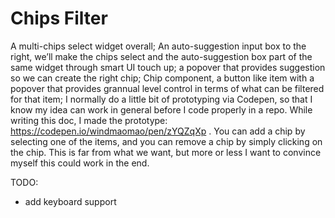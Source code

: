 # Chips Filter

A multi-chips select widget overall;
An auto-suggestion input box to the right, we’ll make the chips select and the auto-suggestion box part of the same widget through smart UI touch up; a popover that provides suggestion so we can create the right chip;
Chip component, a button like item with a popover that provides grannual level control in terms of what can be filtered for that item;
I normally do a little bit of prototyping via Codepen, so that I know my idea can work in general before I code properly in a repo. While writing this doc, I made the prototype: https://codepen.io/windmaomao/pen/zYQZqXp . You can add a chip by selecting one of the items, and you can remove a chip by simply clicking on the chip. This is far from what we want, but more or less I want to convince myself this could work in the end.

TODO:

- add keyboard support
